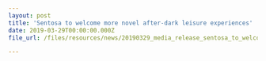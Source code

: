 ```yaml
---
layout: post
title: 'Sentosa to welcome more novel after-dark leisure experiences'
date: 2019-03-29T00:00:00.000Z
file_url: /files/resources/news/20190329_media_release_sentosa_to_welcome_more_novel_after-dark_leisure_experiences.pdf

---
```

